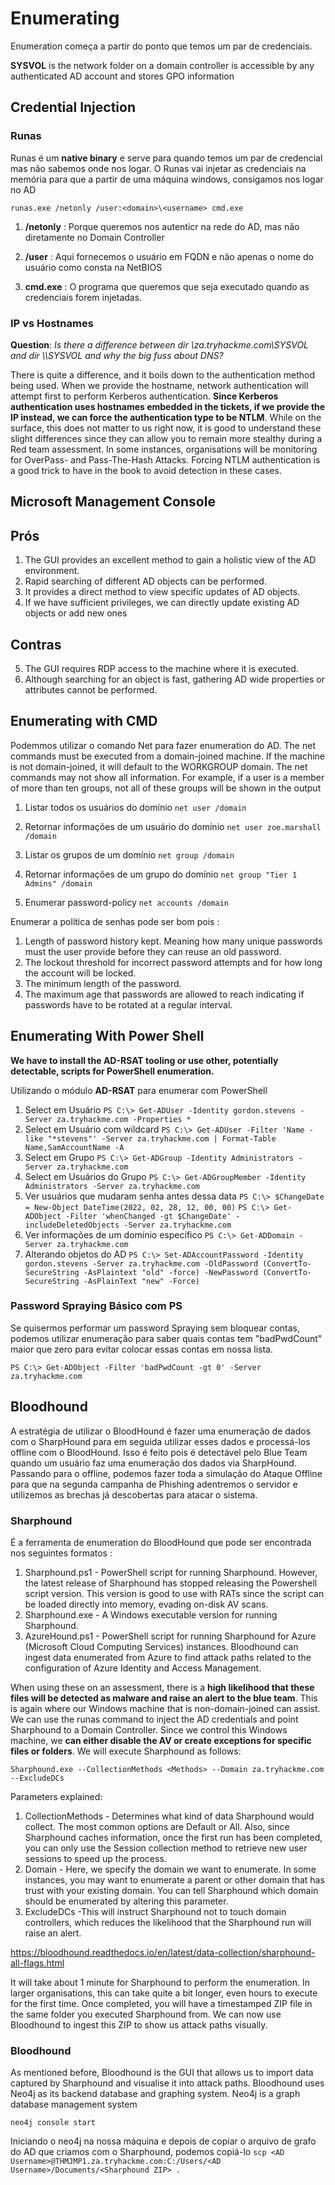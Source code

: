 # Enumerating

Enumeration começa a partir do ponto que temos um par de credenciais.

**SYSVOL** is the network folder on a domain controller is accessible by any authenticated AD account and stores GPO information

## Credential Injection

### Runas

Runas é um **native binary** e serve para quando temos um par de credencial mas não sabemos onde nos logar. O Runas vai injetar as credenciais na memória para que a partir de uma máquina windows, consigamos nos logar no AD

`runas.exe /netonly /user:<domain>\<username> cmd.exe`

1. **/netonly** : Porque queremos nos autenticr na rede do AD, mas não diretamente no Domain Controller

2. **/user** : Aqui fornecemos o usuário em FQDN e não apenas o nome do usuário como consta na NetBIOS

3. **cmd.exe** : O programa que queremos que seja executado quando as credenciais forem injetadas.

### IP vs Hostnames

**Question**: *Is there a difference between dir \\za.tryhackme.com\SYSVOL and dir \\<DC IP>\SYSVOL and why the big fuss about DNS?*

There is quite a difference, and it boils down to the authentication method being used. When we provide the hostname, network authentication will attempt first to perform Kerberos authentication. **Since Kerberos authentication uses hostnames embedded in the tickets, if we provide the IP instead, we can force the authentication type to be NTLM**. While on the surface, this does not matter to us right now, it is good to understand these slight differences since they can allow you to remain more stealthy during a Red team assessment. In some instances, organisations will be monitoring for OverPass- and Pass-The-Hash Attacks. Forcing NTLM authentication is a good trick to have in the book to avoid detection in these cases.

## Microsoft Management Console


## Prós
1. The GUI provides an excellent method to gain a holistic view of the AD environment.
2. Rapid searching of different AD objects can be performed.
3. It provides a direct method to view specific updates of AD objects.
4. If we have sufficient privileges, we can directly update existing AD objects or add new ones
## Contras
5. The GUI requires RDP access to the machine where it is executed.
6. Although searching for an object is fast, gathering AD wide properties or attributes cannot be performed.

## Enumerating with CMD

Podemmos utilizar o comando Net para fazer enumeration do AD. The net commands must be executed from a domain-joined machine. If the machine is not domain-joined, it will default to the WORKGROUP domain. The net commands may not show all information. For example, if a user is a member of more than ten groups, not all of these groups will be shown in the output

1. Listar todos os usuários do domínio
`net user /domain`

2. Retornar informações de um usuário do domínio
`net user zoe.marshall /domain`

3. Listar os grupos de um domínio
`net group /domain`

4. Retornar informações de um grupo do domínio
`net group "Tier 1 Admins" /domain`

5. Enumerar password-policy
`net accounts /domain`

Enumerar a política de senhas pode ser bom pois :
1. Length of password history kept. Meaning how many unique passwords must the user provide before they can reuse an old password.
2. The lockout threshold for incorrect password attempts and for how long the account will be locked.
3. The minimum length of the password.
4. The maximum age that passwords are allowed to reach indicating if passwords have to be rotated at a regular interval.

## Enumerating With Power Shell

**We have to install the AD-RSAT tooling or use other, potentially detectable, scripts for PowerShell enumeration.**

Utilizando o módulo **AD-RSAT** para enumerar com PowerShell

1. Select em Usuário
`PS C:\> Get-ADUser -Identity gordon.stevens -Server za.tryhackme.com -Properties *`
2. Select em Usuário com wildcard
`PS C:\> Get-ADUser -Filter 'Name -like "*stevens"' -Server za.tryhackme.com | Format-Table Name,SamAccountName -A`
3. Select em Grupo
`PS C:\> Get-ADGroup -Identity Administrators -Server za.tryhackme.com`
4. Select em Usuários do Grupo
`PS C:\> Get-ADGroupMember -Identity Administrators -Server za.tryhackme.com`
5. Ver usuários que mudaram senha antes dessa data
`PS C:\> $ChangeDate = New-Object DateTime(2022, 02, 28, 12, 00, 00)`
`PS C:\> Get-ADObject -Filter 'whenChanged -gt $ChangeDate' -includeDeletedObjects -Server za.tryhackme.com`
6. Ver informações de um domínio específico
`PS C:\> Get-ADDomain -Server za.tryhackme.com`
7. Alterando objetos do AD
`PS C:\> Set-ADAccountPassword -Identity gordon.stevens -Server za.tryhackme.com -OldPassword (ConvertTo-SecureString -AsPlaintext "old" -force) -NewPassword (ConvertTo-SecureString -AsPlainText "new" -Force)`

### Password Spraying Básico com PS

Se quisermos performar um password Spraying sem bloquear contas, podemos utilizar enumeração para saber quais contas tem "badPwdCount" maior que zero para evitar colocar essas contas em nossa lista.

`PS C:\> Get-ADObject -Filter 'badPwdCount -gt 0' -Server za.tryhackme.com`

## Bloodhound

A estratégia de utilizar o BloodHound é fazer uma enumeração de dados com o SharpHound para em seguida utilizar esses dados e processá-los offline com o BloodHound. Isso é feito pois é detectável pelo Blue Team quando um usuário faz uma enumeração dos dados via SharpHound. Passando para o offline, podemos fazer toda a simulação do Ataque Offline para que na segunda campanha de Phishing adentremos o servidor e utilizemos as brechas já descobertas para atacar o sistema.

### Sharphound

É a ferramenta de enumeration do BloodHound que pode ser encontrada nos seguintes formatos :

1. Sharphound.ps1 - PowerShell script for running Sharphound. However, the latest release of Sharphound has stopped releasing the Powershell script version. This version is good to use with RATs since the script can be loaded directly into memory, evading on-disk AV scans.
2. Sharphound.exe - A Windows executable version for running Sharphound.
3. AzureHound.ps1 - PowerShell script for running Sharphound for Azure (Microsoft Cloud Computing Services) instances. Bloodhound can ingest data enumerated from Azure to find attack paths related to the configuration of Azure Identity and Access Management.

When using these on an assessment, there is a **high likelihood that these files will be detected as malware and raise an alert to the blue team**. This is again where our Windows machine that is non-domain-joined can assist. We can use the runas command to inject the AD credentials and point Sharphound to a Domain Controller. Since we control this Windows machine, we **can either disable the AV or create exceptions for specific files or folders**. We will execute Sharphound as follows:

`Sharphound.exe --CollectionMethods <Methods> --Domain za.tryhackme.com --ExcludeDCs`

Parameters explained:

1. CollectionMethods - Determines what kind of data Sharphound would collect. The most common options are Default or All. Also, since Sharphound caches information, once the first run has been completed, you can only use the Session collection method to retrieve new user sessions to speed up the process.
2. Domain - Here, we specify the domain we want to enumerate. In some instances, you may want to enumerate a parent or other domain that has trust with your existing domain. You can tell Sharphound which domain should be enumerated by altering this parameter.
3. ExcludeDCs -This will instruct Sharphound not to touch domain controllers, which reduces the likelihood that the Sharphound run will raise an alert.

https://bloodhound.readthedocs.io/en/latest/data-collection/sharphound-all-flags.html

It will take about 1 minute for Sharphound to perform the enumeration. In larger organisations, this can take quite a bit longer, even hours to execute for the first time. Once completed, you will have a timestamped ZIP file in the same folder you executed Sharphound from. We can now use Bloodhound to ingest this ZIP to show us attack paths visually.

### Bloodhound

As mentioned before, Bloodhound is the GUI that allows us to import data captured by Sharphound and visualise it into attack paths. Bloodhound uses Neo4j as its backend database and graphing system. Neo4j is a graph database management system

`neo4j console start`

Iniciando o neo4j na nossa máquina e depois de copiar o arquivo de grafo do AD que criamos com o Sharphound, podemos copiá-lo 
`scp <AD Username>@THMJMP1.za.tryhackme.com:C:/Users/<AD Username>/Documents/<Sharphound ZIP> .`

